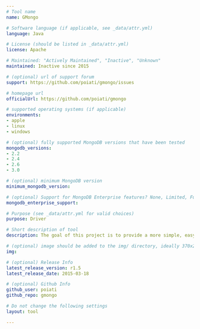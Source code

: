 ```yaml
---
# Tool name
name: GMongo

# Software language (if applicable, see _data/attr.yml)
language: Java

# License (should be listed in _data/attr.yml)
license: Apache

# Maintained: "Actively Maintained", "Inactive", "Unknown"
maintained: Inactive since 2015

# (optional) url of support forum
support: https://github.com/poiati/gmongo/issues

# homepage url
officialUrl: https://github.com/poiati/gmongo

# supported operating systems (if applicable)
environments:
- apple
- linux
- windows

# (optional) fully supported MongoDB versions that have been tested
mongodb_versions:
- 2.2
- 2.4
- 2.6
- 3.0

# (optional) minimum MongoDB version
minimum_mongodb_version:

# (optional) Support for MongoDB Enterprise features? None, Limited, Full
mongodb_enterprise_support: 

# Purpose (see _data/attr.yml for valid choices)
purpose: Driver

# Short description of tool
description: The goal of this project is to provide a more simple, easy to use and less verbose API to work with MongoDB using the Groovy programming language.

# (optional) image should be added to the img/ directory, ideally 370x200px
img: 

# (optional) Release Info
latest_release_version: r1.5
latest_release_date: 2015-03-18

# (optional) Github Info
github_user: poiati
github_repo: gmongo

# Do not change the following settings
layout: tool

---
```

